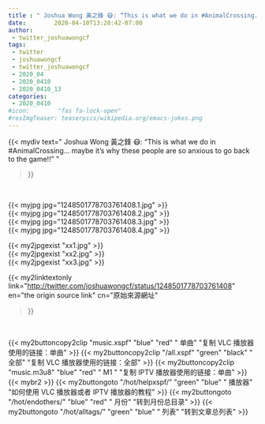 ```yaml
---
title : " Joshua Wong 黃之鋒 😷: “This is what we do in #AnimalCrossing... maybe it’s why these people are so anxious to go back to the game!!”  "
date:        2020-04-10T13:20:42-07:00
author:
 - twitter_joshuawongcf
tags:
 - twitter
 - joshuawongcf
 - twitter_joshuawongcf
 - 2020_04
 - 2020_0410
 - 2020_0410_13
categories:
 - 2020_0410
#icon:        "fas fa-lock-open"
#resImgTeaser: teaserpics/wikipedia.org/emacs-jokes.png
---
```


{{< mydiv text=" Joshua Wong 黃之鋒 😷: “This is what we do in #AnimalCrossing... maybe it’s why these people are so anxious to go back to the game!!”  "
>}}
<br>


 {{< myjpg jpg="1248501778703761408.1.jpg" >}}<br>  {{< myjpg jpg="1248501778703761408.2.jpg" >}}<br>  {{< myjpg jpg="1248501778703761408.3.jpg" >}}<br>  {{< myjpg jpg="1248501778703761408.4.jpg" >}}<br> 

{{< my2jpgexist "xx1.jpg" >}}<br>
{{< my2jpgexist "xx2.jpg" >}}<br>
{{< my2jpgexist "xx3.jpg" >}}<br>


{{< my2linktextonly link="http://twitter.com/joshuawongcf/status/1248501778703761408"
en="the origin source link" cn="原始來源網址"
>}}


<br>

{{< my2buttoncopy2clip "music.xspf"        "blue"   "red"    " 单曲"  "复制 VLC 播放器使用的链接：单曲" >}} {{< my2buttoncopy2clip "/all.xspf"         "green"  "black"  " 全部"  "复制 VLC 播放器使用的链接：全部" >}} {{< my2buttoncopy2clip "music.m3u8"        "blue"   "red"    " M1 "    "复制 IPTV 播放器使用的链接：单曲" >}} {{< mybr2 >}} {{< my2buttongoto      "/hot/helpxspf/"    "green"  "blue"   " 播放器" "如何使用 VLC 播放器或者 IPTV 播放器的教程" >}} {{< my2buttongoto      "/hot/endothers/"   "blue"   "red"    " 月份"   "转到月份总目录" >}} {{< my2buttongoto      "/hot/alltags/"     "green"  "blue"   " 列表"   "转到文章总列表" >}} 
